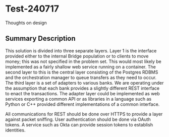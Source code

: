 # Test-240717
Thoughts on design

## Summary Description

This solution is divided into three separate layers.  Layer 1 is the
interface provided either to the internal Bridge population or to
clients to move money; this was not specified in the problem set.
This would most likely be implemented as a fairly shallow web service
running on a container.  The second layer to this is the central layer
consisting of the Postgres RDBMS and the orchestration manager to
queue transfers as they need to occur.  The third layer is a set of
adapters to various banks.  We are operating under the assumption that
each bank provides a slightly different REST interface to enact the
transactions.  The adapter layer could be implemented as web services
exporting a common API or as libraries in a language such as Python or
C++ provided different implementations of a common interface.

All communications for REST should be done over HTTPS to provide a
layer against packet sniffing.  User authentication should be done via
OAuth tokens.  A service such as Okta can provide session tokens to
establish identities.


